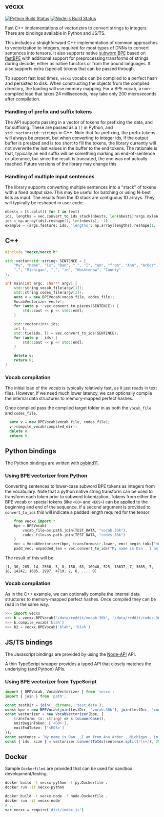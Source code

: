 ## vecxx

[![Python Build Status][build-status-py-img]][build-status-py-link]
[![Node.js Build Status][build-status-node-img]][build-status-node-link]

Fast C++ implementations of vectorizers to convert strings to integers.  There are bindings available in Python and JS/TS.

This includes a straighforward C++ implementation of common approaches to vectorization to integers, required for most types of DNNs to convert sentences into tensors.  It also supports native [subword BPE](https://github.com/rsennrich/subword-nmt) based on [fastBPE](https://github.com/glample/fastBPE) with additional support for preprocessing transforms of strings during decode, either as native functors or from the bound languages.  It also supports extra (special) tokens that can be passed through.

To support fast load times, `vecxx` vocabs can be compiled to a perfect hash and persisted to disk.  When constructing the objects from the compiled directory, the loading will use memory mapping.  For a BPE vocab, a non-compiled load that takes 24 milliseconds, may take only 200 microseconds after compilation.

### Handling of prefix and suffix tokens

The API supports passing in a vector of tokens for prefixing the data, and for suffixing.  These are
passed as a `[]` in Python, and `std::vector<std::string>` in C++.  Note that for prefixing, the prefix tokens will always be present, but when converting to integer ids, if the output buffer is presized and is too short to fill the tokens, the library currently will not overwrite the last values in the buffer to the end tokens.  The rationale is that, typically an end suffix will be something marking an end-of-sentence or utterance, but since the result is truncated, the end was not actually reached.  Future versions of the library may change this

### Handling of multiple input sentences

The library supports converting multiple sentences into a "stack" of tokens with a fixed output size.  This may be useful for batching or using N-best lists as input.  The results from the ID stack are contiguous 1D arrays.  They will typically be reshaped in user code:

```python
nbests = [t.split() for t in text]
ids, lengths = vec.convert_to_ids_stack(nbests, len(nbests)*args.mxlen)
ids = np.array(ids).reshape(1, len(nbests), -1)
example = {args.feature: ids, 'lengths': np.array(lengths).reshape(1, -1)}
```
## C++

```c++
#include "vecxx/vecxx.h"

std::vector<std::string> SENTENCE = {
	"My", "name", "is", "Dan", ".", "I", "am", "from", "Ann", "Arbor",
	",", "Michigan", ",", "in", "Washtenaw", "County"
};

int main(int argc, char** argv) {
    std::string vocab_file(argv[1]);
    std::string codes_file(argv[2]);
    auto v = new BPEVocab(vocab_file, codes_file);
    VocabVectorizer vec(v);
    for (auto p : vec.convert_to_pieces(SENTENCE)) {
    	std::cout << p << std::endl;
    }

    std::vector<int> ids;
    int l;
    std::tie(ids, l) = vec.convert_to_ids(SENTENCE);
    for (auto p : ids) {
    	std::cout << p << std::endl;
    }

    delete v;
    return 0;
}
```

### Vocab compilation

The initial load of the vocab is typically relatively fast, as it just reads in text files.
However, if we need much lower latency, we can optionally compile the internal data structures to memory-mapped perfect hashes.

Once compiled pass the compiled target folder in as both the `vocab_file` and `codes_file`.

```c++
  auto v = new BPEVocab(vocab_file, codes_file);
  v->compile_vocab(compiled_dir);
  delete v;
  return 0;
```

## Python bindings

The Python bindings are written with [pybind11](https://github.com/pybind/pybind11).

### Using BPE vectorizer from Python


Converting sentences to lower-case subword BPE tokens as integers from the vocabulary.
Note that a python native string transform can be used to transform each token prior to subword tokenization.
Tokens from either the BPE vocab or special tokens (like `<GO>` and `<EOS>`) can be applied to the beginning and end of the sequence.
If a second argument is provided to `convert_to_ids` this will indicate a padded length required for the tensor

```python
    from vecxx import *
    bpe = BPEVocab(
        vocab_file=os.path.join(TEST_DATA, "vocab.30k"),
        codes_file=os.path.join(TEST_DATA, "codes.30k")
    )
    vec = VocabVectorizer(bpe, transform=str.lower, emit_begin_tok=["<GO>"], emit_end_tok=["<EOS>"])
    padd_vec, unpadded_len = vec.convert_to_ids("My name is Dan . I am from Ann Arbor , Michigan , in Washtenaw County".split(), 256)
```
The result of this will be:
```
[1, 30, 265, 14, 2566, 5, 8, 158, 63, 10940, 525, 18637, 7, 3685, 7, 18, 14242, 1685, 2997, 4719, 2, 0, ..., 0]
```

### Vocab compilation


As in the C++ example, we can optionally compile the internal data structures to memory-mapped perfect hashes.  Once compiled they can be read in the same way.

```python
>>> import vecxx
>>> b = vecxx.BPEVocab('/data/reddit/vocab.30k', '/data/reddit/codes.30k', extra_tokens=["[CLS]", "[MASK]"])
>>> b.compile_vocab('blah')
>>> b2 = vecxx.BPEVocab('blah', 'blah')
```

## JS/TS bindings

The Javascript bindings are provided by using the [Node-API](https://nodejs.org/api/n-api.html) API.

A thin TypeScript wrapper provides a typed API that closely matches the underlying (and Python) APIs.

### Using BPE vectorizer from TypeScript

```typescript
import { BPEVocab, VocabVectorizer } from 'vecxx';
import { join } from 'path';

const testDir = join(__dirname, 'test_data');
const bpe = new BPEVocab(join(testDir, 'vocab.30k'), join(testDir, 'codes.30k'));
const vectorizer = new VocabVectorizer(bpe, {
    transform: (s: string) => s.toLowerCase(),
    emitBeginToken: ['<GO>'],
    emitEndToken: ['<EOS>']
});
const sentence = `My name is Dan . I am from Ann Arbor , Michigan , in Washtenaw County`;
const { ids, size } = vectorizer.convertToIds(sentence.split(/\s+/), 256);
```

## Docker

Sample `Dockerfile`s are provided that can be used for sandbox development/testing.

```bash
docker build -t vecxx-python -f py.Dockerfile .
docker run -it vecxx-python
```

```bash
docker build -t vecxx-node -f node.Dockerfile .
docker run -it vecxx-node
# ...
var vecxx = require('dist/index.js')
```

[build-status-py-img]: https://github.com/dpressel/vecxx/actions/workflows/python.yml/badge.svg?branch=main&event=push
[build-status-py-link]: https://github.com/dpressel/vecxx/actions?query=workflow%3A%22python%22
[build-status-node-img]: https://github.com/dpressel/vecxx/actions/workflows/node.js.yml/badge.svg?branch=main&event=push
[build-status-node-link]: https://github.com/dpressel/vecxx/actions?query=workflow%3A%22node.js%22

